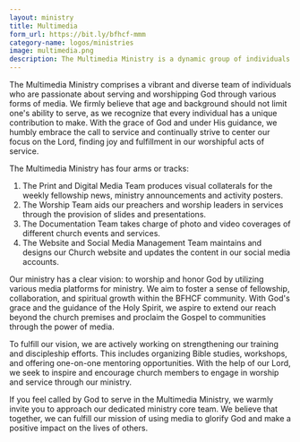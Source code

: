 ```yaml
---
layout: ministry
title: Multimedia
form_url: https://bit.ly/bfhcf-mmm
category-name: logos/ministries
image: multimedia.png
description: The Multimedia Ministry is a dynamic group of individuals with a heart to serve and worship through different forms of media. We believe that service knows no age or background, and by the grace and leading of God, we acknowledge the call to service and continuously seek and focus on the Lord for the joy and the heart of worshipful service.
---
```


The Multimedia Ministry comprises a vibrant and diverse team of individuals who are passionate about serving and worshipping God through various forms of media. We firmly believe that age and background should not limit one's ability to serve, as we recognize that every individual has a unique contribution to make. With the grace of God and under His guidance, we humbly embrace the call to service and continually strive to center our focus on the Lord, finding joy and fulfillment in our worshipful acts of service.

The Multimedia Ministry has four arms or tracks:
1. The Print and Digital Media Team produces visual collaterals for the
weekly fellowship news, ministry announcements and activity posters.
2. The Worship Team aids our preachers and worship leaders in services
through the provision of slides and presentations.
3. The Documentation Team takes charge of photo and video coverages of
different church events and services.
4. The Website and Social Media Management Team maintains and designs
our Church website and updates the content in our social media accounts.

Our ministry has a clear vision: to worship and honor God by utilizing various media platforms for ministry. We aim to foster a sense of fellowship, collaboration, and spiritual growth within the BFHCF community. With God's grace and the guidance of the Holy Spirit, we aspire to extend our reach beyond the church premises and proclaim the Gospel to communities through the power of media.

To fulfill our vision, we are actively working on strengthening our training and discipleship efforts. This includes organizing Bible studies, workshops, and offering one-on-one mentoring opportunities. With the help of our Lord, we seek to inspire and encourage church members to engage in worship and service through our ministry.

If you feel called by God to serve in the Multimedia Ministry, we warmly invite you to approach our dedicated ministry core team. We believe that together, we can fulfill our mission of using media to glorify God and make a positive impact on the lives of others.
